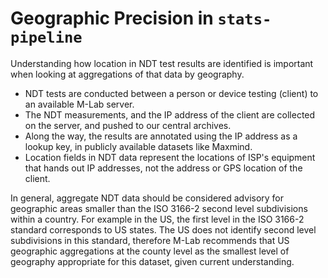 # Geographic Precision in `stats-pipeline`
Understanding how location in NDT test results are identified is important when
looking at aggregations of that data by geography.

* NDT tests are conducted between a person or device testing (client) to an
  available M-Lab server.
* The NDT measurements, and the IP address of the client are collected on the
  server, and pushed to our central archives.
* Along the way, the results are annotated using the IP address as a lookup key,
  in publicly available datasets like Maxmind.
* Location fields in NDT data represent the locations of ISP's equipment that
  hands out IP addresses, not the address or GPS location of the client.

In general, aggregate NDT data should be considered advisory for geographic
areas smaller than the ISO 3166-2 second level subdivisions within a country.
For example in the US, the first level in the ISO 3166-2 standard corresponds to
US states. The US does not identify second level subdivisions in this standard,
therefore M-Lab recommends that US geographic aggregations at the county level
as the smallest level of geography appropriate for this dataset, given current
understanding.
